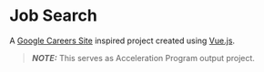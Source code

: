 # Job Search

A [Google Careers Site](https://careers.google.com/) inspired project created using [Vue.js](https://vuejs.org/).

> **_NOTE:_** This serves as Acceleration Program output project.
